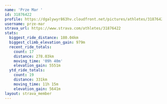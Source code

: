 ```yaml
---
name: 'Prze Mar '
id: 31876422
profile: https://dgalywyr863hv.cloudfront.net/pictures/athletes/31876422/22548952/4/large.jpg
username: prze-mar
strava_url: https://www.strava.com/athletes/31876422
stats:
  biggest_ride_distance: 180.04km
  biggest_climb_elevation_gain: 979m
  recent_ride_totals:
    count: 17
    distance: 278.03km
    moving_time: '09h 40m'
    elevation_gain: 5551m
  ytd_ride_totals:
    count: 19
    distance: 331km
    moving_time: 11h 15m
    elevation_gain: 5641m
layout: strava_member
--- 
```

